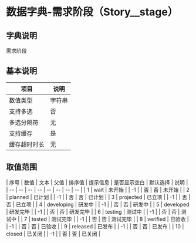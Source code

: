 # 数据字典-需求阶段（Story__stage）
## 字典说明
需求阶段

## 基本说明
| 项目 | 说明 |
| -- | -- |
| 数值类型 | 字符串 |
| 支持多选 | 否 |
| 多选分隔符 | 无 |
| 支持缓存 | 是 |
| 缓存超时时长 | 无 |

## 取值范围
| 序号 | 数值 | 文本 | 父值 | 排序值 | 提示信息 | 是否显示空白 | 默认选择 | 说明 |
| -- | -- | -- | -- | -- | -- | -- | -- |
| 1 | wait | 未开始 |  | -1 |  | 否 | 否 | 未开始 |
| 2 | planned | 已计划 |  | -1 |  | 否 | 否 | 已计划 |
| 3 | projected | 已立项 |  | -1 |  | 否 | 否 | 已立项 |
| 4 | developing | 研发中 |  | -1 |  | 否 | 否 | 研发中 |
| 5 | developed | 研发完毕 |  | -1 |  | 否 | 否 | 研发完毕 |
| 6 | testing | 测试中 |  | -1 |  | 否 | 否 | 测试中 |
| 7 | tested | 测试完毕 |  | -1 |  | 否 | 否 | 测试完毕 |
| 8 | verified | 已验收 |  | -1 |  | 否 | 否 | 已验收 |
| 9 | released | 已发布 |  | -1 |  | 否 | 否 | 已发布 |
| 10 | closed | 已关闭 |  | -1 |  | 否 | 否 | 已关闭 |

